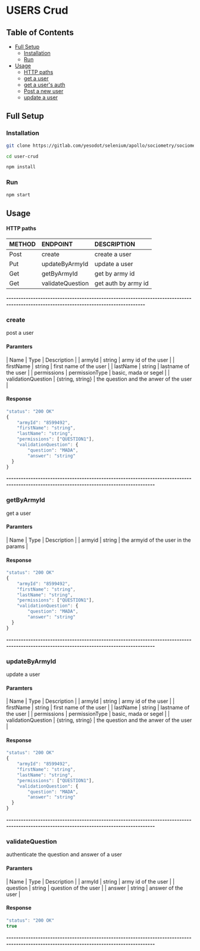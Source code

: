 # USERS Crud
## Table of Contents
- [Full Setup](#full-setup)
    - [Installation](#installation)
    - [Run](#run)
- [Usage](#usage)
    - [HTTP paths](#http-paths)
    - [get a user](#army-id)
    - [get a user's auth](#validate-question)
    - [Post a new user](#/)
    - [update a user](#army-id)

## Full Setup
### Installation

```bash
git clone https://gitlab.com/yesodot/selenium/apollo/sociometry/sociometry-ui.git

cd user-crud

npm install
```

### Run 

```bash
npm start
```

## Usage
#### HTTP paths 

| METHOD | ENDPOINT                                                         | DESCRIPTION                                       |
| ------ | :----------------------------------------------------------------| :----------------------------------------------    |
| Post   |  create                                                          | create a user                                          |
| Put    |  updateByArmyId                                                  | update a user                                      |
| Get    |  getByArmyId                                                     | get by army id                                     |
| Get    |  validateQuestion                                                | get auth by army id                                     |

**-------------------------------------------------------------------------------------------------------------------------------------**

### create
post a user
#### Paramters
| Name   | Type   | Description                                                    |
| armyId  | string | army id of the user  |
| firstName  | string | first name of the user  |
| lastName  | string | lastname of the user  |
| permissions  | permissionType | basic, mada or segel  |
| validationQuestion  | {string, string} | the question and the anwer of the user  |

#### Response
```typescript
"status": "200 OK"
{
    "armyId": "8599492",
    "firstName": "string",
    "lastName": "string",
    "permissions": ["QUESTION1"],
    "validationQuestion": {
        "question": "MADA",
        "answer": "string"
  }
}
```
**-----------------------------------------------------------------------------------------------------------------------------------------**
### getByArmyId
get a user
#### Paramters
| Name   | Type   | Description                                                    |
| armyid  | string | the armyid of the user in the params |

#### Response
```typescript
"status": "200 OK"
{
    "armyId": "8599492",
    "firstName": "string",
    "lastName": "string",
    "permissions": ["QUESTION1"],
    "validationQuestion": {
        "question": "MADA",
        "answer": "string"
  }
}
```
**-----------------------------------------------------------------------------------------------------------------------------------------**

### updateByArmyId
update a user
#### Paramters
| Name   | Type   | Description                                                    |
| armyId  | string | army id of the user  |
| firstName  | string | first name of the user  |
| lastName  | string | lastname of the user  |
| permissions  | permissionType | basic, mada or segel  |
| validationQuestion  | {string, string} | the question and the anwer of the user  |

#### Response
```typescript
"status": "200 OK"
{
    "armyId": "8599492",
    "firstName": "string",
    "lastName": "string",
    "permissions": ["QUESTION1"],
    "validationQuestion": {
        "question": "MADA",
        "answer": "string"
  }
}
```
**-----------------------------------------------------------------------------------------------------------------------------------------**
### validateQuestion
authenticate the question and answer of a user
#### Paramters
| Name   | Type   | Description                                                    |
| armyId  | string | army id of the user  |
| question  | string | question  of the user  |
| answer  | string | answer of the user  |

#### Response
```typescript
"status": "200 OK"
true
```
**-----------------------------------------------------------------------------------------------------------------------------------------**
